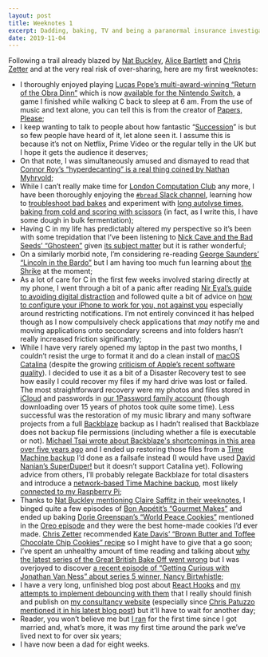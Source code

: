 ```yaml
---
layout: post
title: Weeknotes 1
excerpt: Dadding, baking, TV and being a paranormal insurance investigator.
date: 2019-11-04
---
```

Following a trail already blazed by [Nat Buckley](https://natbuckley.co.uk/2019/01/20/weeknotes-1-tv-ads-and-business-models/), [Alice Bartlett](https://alicebartlett.co.uk/blog/weaknotes) and [Chris Zetter](https://chriszetter.com/blog/2019/10/26/a-visit-to-kew-gardens-and-a-baking-failure/) and at the very real risk of over-sharing, here are my first weeknotes:

* I thoroughly enjoyed playing [Lucas Pope&rsquo;s multi-award-winning &ldquo;Return of the Obra Dinn&rdquo;](https://obradinn.com) which is now [available for the Nintendo Switch](https://www.nintendo.co.uk/Games/Nintendo-Switch-download-software/Return-of-the-Obra-Dinn-1633060.html), a game I finished while walking C back to sleep at 6 am. From the use of music and text alone, you can tell this is from the creator of [Papers, Please](https://papersplea.se);
* I keep wanting to talk to people about how fantastic &ldquo;[Succession](https://www.hbo.com/succession)&rdquo; is but so few people have heard of it, let alone seen it. I assume this is because it&rsquo;s not on Netflix, Prime Video or the regular telly in the UK but I hope it gets the audience it deserves;
* On that note, I was simultaneously amused and dismayed to read that [Connor Roy&rsquo;s &ldquo;hyperdecanting&rdquo; is a real thing coined by Nathan Myhrvold](https://www.vulture.com/2019/08/succession-connor-roy-hyperdecanting-wine.html);
* While I can&rsquo;t really make time for [London Computation Club](https://london.computation.club) any more, I have been thoroughly enjoying the [`#bread` Slack channel](https://computationclub-slack.herokuapp.com/), learning how to [troubleshoot bad bakes](https://www.seriouseats.com/2014/11/troubleshoot-bad-bread-messed-up-loaf.html) and experiment with [long autolyse times, baking from cold and scoring with scissors](http://tartine-bread.blogspot.com/2014/01/guest-baker-chad-robertson.html) (in fact, as I write this, I have some dough in bulk fermentation);
* Having C in my life has predictably altered my perspective so it&rsquo;s been with some trepidation that I&rsquo;ve been listening to [Nick Cave and the Bad Seeds&rsquo; &ldquo;Ghosteen&rdquo;](https://www.nickcave.com/ghosteen/) given [its subject matter](https://en.wikipedia.org/wiki/Ghosteen#Background) but it is rather wonderful;
* On a similarly morbid note, I&rsquo;m considering re-reading [George Saunders&rsquo; &ldquo;Lincoln in the Bardo&rdquo;](https://en.wikipedia.org/wiki/Lincoln_in_the_Bardo) but I am having too much fun learning about [the Shrike](https://en.wikipedia.org/wiki/Hyperion_(Simmons_novel)) at the moment;
* As a lot of care for C in the first few weeks involved staring directly at my phone, I went through a bit of a panic after reading [Nir Eyal&rsquo;s guide to avoiding digital distraction](https://www.theguardian.com/technology/2019/oct/12/stop-email-ping-pong-nine-ways-to-avoid-digital-distraction-nir-eyal) and followed quite a bit of advice on [how to configure your iPhone to work for you, not against you](https://medium.com/better-humans/how-to-set-up-your-iphone-for-productivity-focus-and-your-own-longevity-bb27a68cc3d8) especially around restricting notifications. I&rsquo;m not entirely convinced it has helped though as I now compulsively check applications that _may_ notify me and moving applications onto secondary screens and into folders hasn&rsquo;t really increased friction significantly;
* While I have very rarely opened my laptop in the past two months, I couldn&rsquo;t resist the urge to format it and do a clean install of [macOS Catalina](https://www.apple.com/uk/macos/catalina/) (despite the growing [criticism of Apple&rsquo;s recent software quality](https://tidbits.com/2019/10/21/six-reasons-why-ios-13-and-catalina-are-so-buggy/)). I decided to use it as a bit of a Disaster Recovery test to see how easily I could recover my files if my hard drive was lost or failed. The most straightforward recovery were my photos and files stored in [iCloud](https://www.apple.com/uk/icloud/) and passwords in [our 1Password family account](https://1password.com) (though downloading over 15 years of photos took quite some time). Less successful was the restoration of my music library and many software projects from a full [Backblaze](https://www.backblaze.com) backup as I hadn&rsquo;t realised that Backblaze does not backup file permissions (including whether a file is executable or not). [Michael Tsai wrote about Backblaze's shortcomings in this area over five years ago](https://mjtsai.com/blog/2014/05/22/what-backblaze-doesnt-back-up/) and I ended up restoring those files from a [Time Machine backup](https://support.apple.com/en-us/HT201250) I&rsquo;d done as a failsafe instead (I would have used [David Nanian&rsquo;s SuperDuper!](https://www.shirt-pocket.com/SuperDuper/SuperDuperDescription.html) but it doesn&rsquo;t support Catalina yet). Following advice from others, I&rsquo;ll probably relegate Backblaze for total disasters and introduce a [network-based Time Machine backup](https://support.apple.com/en-us/HT202784), most likely [connected to my Raspberry Pi](https://github.com/mr-bt/raspberrypi-timemachine);
* Thanks to [Nat Buckley mentioning Claire Saffitz in their weeknotes](https://natbuckley.co.uk/2019/08/26/weeknotes-32-the-one-about-baking/), I binged quite a few episodes of [Bon App&eacute;tit&rsquo;s &ldquo;Gourmet Makes&rdquo;](https://video.bonappetit.com/series/gourmet-makes) and ended up baking [Dorie Greenspan&rsquo;s &ldquo;World Peace Cookies&rdquo;](https://doriegreenspan.com/recipe/world-peace-cookies-the-newest-version-from-dories-cookies-sneak-peek/) mentioned in the [Oreo episode](https://video.bonappetit.com/watch/pastry-chef-attempts-to-make-gourmet-oreos?c=series) and they were the best home-made cookies I&rsquo;d ever made. [Chris Zetter](https://chriszetter.com) recommended [Kate Davis&rsquo; &ldquo;Brown Butter and Toffee Chocolate Chip Cookies&rdquo; recipe](https://www.bonappetit.com/recipe/bas-best-chocolate-chip-cookies) so I might have to give that a go soon;
* I&rsquo;ve spent an unhealthy amount of time reading and talking about [why the latest series of the Great British Bake Off went wrong](https://www.theguardian.com/tv-and-radio/2019/oct/30/great-british-bake-off-is-broken-heres-how-to-fix-it) but I was overjoyed to discover [a recent episode of &ldquo;Getting Curious with Jonathan Van Ness&rdquo; about series 5 winner, Nancy Birtwhistle](https://www.earwolf.com/episode/how-did-you-win-great-british-bake-off-with-nancy-birtwhistle-winner-of-great-british-bake-off-series-5/);
* I have a very long, unfinished blog post about [React Hooks](https://reactjs.org/docs/hooks-intro.html) and [my attempts to implement debouncing with them](https://gist.github.com/mudge/eb9178a4b6d595ffde8f9cb31744afcf) that I really should finish and publish on [my consultancy website](https://www.ghostcassette.com) (especially since [Chris Patuzzo mentioned it in his latest blog post](https://tuzz.tech/blog/react-commentary-sidebar-2)) but it&rsquo;ll have to wait for another day;
* Reader, you won&rsquo;t believe me but [I ran](/2019/01/02/2018-yearnotes.html) for the first time since I got married and, what&rsquo;s more, it was my first time around the park we&rsquo;ve lived next to for over six years;
* I have now been a dad for eight weeks.
